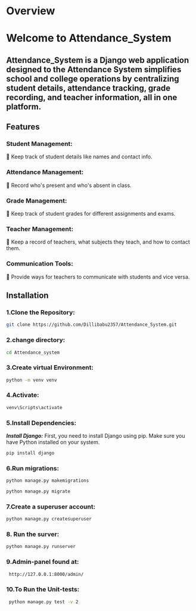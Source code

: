 # Overview

#  Welcome to Attendance_System

## Attendance_System is a Django web application designed to the Attendance System simplifies school and college operations by centralizing student details, attendance tracking, grade recording, and teacher information, all in one platform.

## Features
### Student Management:
 Keep track of student details like names and contact info.
### Attendance Management:
 Record who's present and who's absent in class.
### Grade Management:
 Keep track of student grades for different assignments and
exams.
### Teacher Management:
 Keep a record of teachers, what subjects they teach, and how to
contact them.
### Communication Tools:

 Provide ways for teachers to communicate with students and vice
versa.

## Installation
### 1.Clone the Repository:
   ```bash
   git clone https://github.com/Dillibabu2357/Attendance_System.git
   ```
### 2.change directory:
```bash
cd Attendance_system
```

### 3.Create virtual Environment:
```bash
python -m venv venv
```

 ### 4.Activate:
 ```bash
venv\Scripts\activate
```

### 5.Install Dependencies:
***Install Django:*** First, you need to install Django using pip. Make sure you have Python installed on your system.

```bash
pip install django
```

### 6.Run migrations:
```bash
python manage.py makemigrations
```

```bash
python manage.py migrate
```

### 7.Create a superuser account:

```bash
python manage.py createsuperuser
```

### 8. Run the surver:
```bash
python manage.py runserver
```

### 9.Admin-panel found at:
```bash
 http://127.0.0.1:8000/admin/
```

### 10.To Run the Unit-tests:

```bash
 python manage.py test -v 2
```



